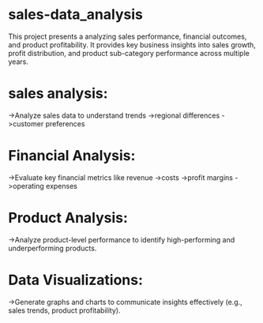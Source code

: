 # sales-data_analysis
This project presents a analyzing sales performance, financial outcomes, and product profitability. It provides key business insights into sales growth, profit distribution, and product sub-category performance across multiple years.

# sales analysis:
->Analyze sales data to understand trends
->regional differences
->customer preferences

# Financial Analysis:
->Evaluate key financial metrics like revenue
->costs
->profit margins
->operating expenses

# Product Analysis: 
->Analyze product-level performance to identify high-performing and underperforming products.

# Data Visualizations:
->Generate graphs and charts to communicate insights effectively (e.g., sales trends, product profitability).

